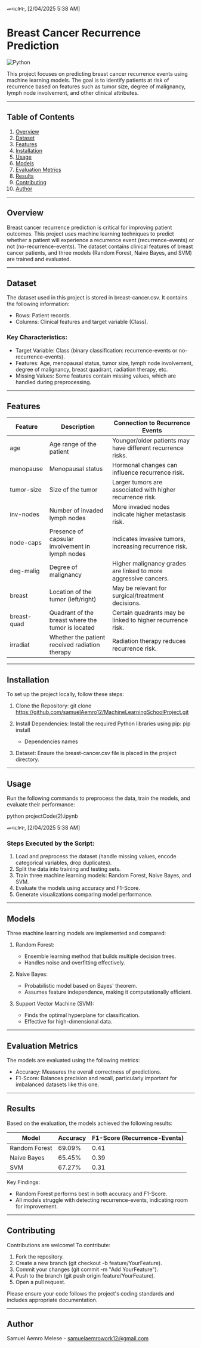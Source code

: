 መባርቅት, [2/04/2025 5:38 AM]
# Breast Cancer Recurrence Prediction

![Python](https://img.shields.io/badge/python-3.8%20%7C%203.9%20%7C%203.10-blue)

This project focuses on predicting breast cancer recurrence events using machine learning models. 
The goal is to identify patients at risk of recurrence based on features such as tumor size, 
degree of malignancy, lymph node involvement, and other clinical attributes.

---

## Table of Contents

1. [Overview](#overview)
2. [Dataset](#dataset)
3. [Features](#features)
4. [Installation](#installation)
5. [Usage](#usage)
6. [Models](#models)
7. [Evaluation Metrics](#evaluation-metrics)
8. [Results](#results)
9. [Contributing](#contributing)
10. [Author](#author)

---

## Overview

Breast cancer recurrence prediction is critical for improving patient outcomes.
This project uses machine learning techniques to predict whether a patient will experience a recurrence event
(recurrence-events) or not (no-recurrence-events). 
The dataset contains clinical features of breast cancer patients, and three models (Random Forest, Naive Bayes, and SVM)
are trained and evaluated.

---

## Dataset

The dataset used in this project is stored in breast-cancer.csv. It contains the following information:

- Rows: Patient records.
- Columns: Clinical features and target variable (Class).

### Key Characteristics:
- Target Variable: Class (binary classification: recurrence-events or no-recurrence-events).
- Features: Age, menopausal status, tumor size, lymph node involvement, degree of malignancy, breast quadrant, radiation therapy, etc.
- Missing Values: Some features contain missing values, which are handled during preprocessing.

---

## Features

| Feature        | Description                                                                 | Connection to Recurrence Events                                      |
|----------------|-----------------------------------------------------------------------------|----------------------------------------------------------------------|
| age          | Age range of the patient                                                   | Younger/older patients may have different recurrence risks.         |
| menopause    | Menopausal status                                                          | Hormonal changes can influence recurrence risk.                     |
| tumor-size   | Size of the tumor                                                          | Larger tumors are associated with higher recurrence risk.           |
| inv-nodes    | Number of invaded lymph nodes                                              | More invaded nodes indicate higher metastasis risk.                 |
| node-caps    | Presence of capsular involvement in lymph nodes                            | Indicates invasive tumors, increasing recurrence risk.              |
| deg-malig    | Degree of malignancy                                                       | Higher malignancy grades are linked to more aggressive cancers.     |
| breast       | Location of the tumor (left/right)                                         | May be relevant for surgical/treatment decisions.                   |
| breast-quad  | Quadrant of the breast where the tumor is located                         | Certain quadrants may be linked to higher recurrence risk.          |
| irradiat     | Whether the patient received radiation therapy                            | Radiation therapy reduces recurrence risk.                         |

---

## Installation

To set up the project locally, follow these steps:

1. Clone the Repository:
      git clone https://github.com/samuelAemro12/MachineLearningSchoolProject.git
   

2. Install Dependencies:
   Install the required Python libraries using pip:
      pip install  
    + Dependencies names

3. Dataset:
   Ensure the breast-cancer.csv file is placed in the project directory.

---

## Usage

Run the following commands to preprocess the data, train the models, and evaluate their performance:

python projectCode(2).ipynb

መባርቅት, [2/04/2025 5:38 AM]
### Steps Executed by the Script:
1. Load and preprocess the dataset (handle missing values, encode categorical variables, drop duplicates).
2. Split the data into training and testing sets.
3. Train three machine learning models: Random Forest, Naive Bayes, and SVM.
4. Evaluate the models using accuracy and F1-Score.
5. Generate visualizations comparing model performance.

---

## Models

Three machine learning models are implemented and compared:

1. Random Forest:
   - Ensemble learning method that builds multiple decision trees.
   - Handles noise and overfitting effectively.

2. Naive Bayes:
   - Probabilistic model based on Bayes' theorem.
   - Assumes feature independence, making it computationally efficient.

3. Support Vector Machine (SVM):
   - Finds the optimal hyperplane for classification.
   - Effective for high-dimensional data.

---

## Evaluation Metrics

The models are evaluated using the following metrics:

- Accuracy: Measures the overall correctness of predictions.
- F1-Score: Balances precision and recall, particularly important for imbalanced datasets like this one.

---

## Results

Based on the evaluation, the models achieved the following results:

| Model          | Accuracy | F1-Score (Recurrence-Events) |
|----------------|----------|------------------------------|
| Random Forest  | 69.09%   | 0.41                         |
| Naive Bayes    | 65.45%   | 0.39                         |
| SVM            | 67.27%   | 0.31                         |

Key Findings:
- Random Forest performs best in both accuracy and F1-Score.
- All models struggle with detecting recurrence-events, indicating room for improvement.

---

## Contributing

Contributions are welcome! To contribute:

1. Fork the repository.
2. Create a new branch (git checkout -b feature/YourFeature).
3. Commit your changes (git commit -m "Add YourFeature").
4. Push to the branch (git push origin feature/YourFeature).
5. Open a pull request.

Please ensure your code follows the project's coding standards and includes appropriate documentation.

---
## Author 
Samuel Aemro Melese - samuelaemrowork12@gmail.com
